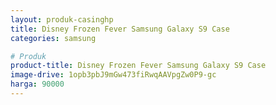 ```yaml
---
layout: produk-casinghp
title: Disney Frozen Fever Samsung Galaxy S9 Case
categories: samsung

# Produk
product-title: Disney Frozen Fever Samsung Galaxy S9 Case
image-drive: 1opb3pbJ9mGw473fiRwqAAVpgZw0P9-gc
harga: 90000
---
```

